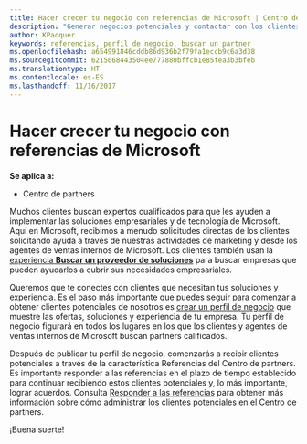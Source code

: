 ```yaml
---
title: Hacer crecer tu negocio con referencias de Microsoft | Centro de partners
description: "Generar negocios potenciales y contactar con los clientes que necesitan ayuda para la implementación de soluciones y productos de Microsoft."
author: KPacquer
keywords: referencias, perfil de negocio, buscar un partner
ms.openlocfilehash: a654991846cddb86d936b2f79fa1eccb9c6a3d38
ms.sourcegitcommit: 6215068443504ee777880bffcb1e85fea3b3bfeb
ms.translationtype: HT
ms.contentlocale: es-ES
ms.lasthandoff: 11/16/2017
---
```

<!-- FWLink:  https://go.microsoft.com/fwlink/?linkid=849775 (top of page) -->

# <a name="grow-your-business-with-referrals-from-microsoft"></a>Hacer crecer tu negocio con referencias de Microsoft

**Se aplica a:**

-  Centro de partners

Muchos clientes buscan expertos cualificados para que les ayuden a implementar las soluciones empresariales y de tecnología de Microsoft. Aquí en Microsoft, recibimos a menudo solicitudes directas de los clientes solicitando ayuda a través de nuestras actividades de marketing y desde los agentes de ventas internos de Microsoft. Los clientes también usan la [experiencia **Buscar un proveedor de soluciones**](https://www.microsoft.com/solution-providers/search) para buscar empresas que pueden ayudarlos a cubrir sus necesidades empresariales. 

Queremos que te conectes con clientes que necesitan tus soluciones y experiencia. Es el paso más importante que puedes seguir para comenzar a obtener clientes potenciales de nosotros es [crear un perfil de negocio](create-a-marketing-profile.md) que muestre las ofertas, soluciones y experiencia de tu empresa. Tu perfil de negocio figurará en todos los lugares en los que los clientes y agentes de ventas internos de Microsoft buscan partners calificados. 

 Después de publicar tu perfil de negocio, comenzarás a recibir clientes potenciales a través de la característica Referencias del Centro de partners. Es importante responder a las referencias en el plazo de tiempo establecido para continuar recibiendo estos clientes potenciales y, lo más importante, lograr acuerdos. Consulta [Responder a las referencias](responding-to-referrals.md) para obtener más información sobre cómo administrar los clientes potenciales en el Centro de partners.  

¡Buena suerte!

<!-- 
*  [Analyze your business profile](analyze-your-marketing-profile.md) Regularly review and optimize your business profile to make sure you’re getting in front of your target customers.
-->
